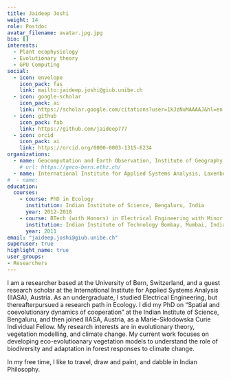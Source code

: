 ```yaml
---
title: Jaideep Joshi
weight: 14
role: Postdoc
avatar_filename: avatar.jpg.jpg
bio: []
interests:
  - Plant ecophysiology
  - Evolutionary theory
  - GPU Computing
social:
  - icon: envelope
    icon_pack: fas
    link: mailto:jaideep.joshi@giub.unibe.ch
  - icon: google-scholar
    icon_pack: ai
    link: https://scholar.google.com/citations?user=1kJzNuMAAAAJ&hl=en
  - icon: github
    icon_pack: fab
    link: https://github.com/jaideep777
  - icon: orcid
    icon_pack: ai
    link: https://orcid.org/0000-0003-1315-6234
organizations:
  - name: Geocomputation and Earth Observation, Institute of Geography, University of Bern
    # url: https://geco-bern.ethz.ch/
  - name: International Institute for Applied Systems Analysis, Laxenburg, Austria
#  - name: 
education:
  courses:
    - course: PhD in Ecology
      institution: Indian Institute of Science, Bengaluru, India
      year: 2012-2018
    - course: BTech (with Honors) in Electrical Engineering with Minor in Environmental Science
      institution: Indian Institute of Technology Bombay, Mumbai, India
      year: 2011
email: "jaideep.joshi@giub.unibe.ch"
superuser: true
highlight_name: true
user_groups:
- Researchers
---
```


I am a researcher based at the University of Bern, Switzerland, and a guest research scholar at the International Institute for Applied Systems Analysis (IIASA), Austria. As an undergraduate, I studied Electrical Engineering, but thereafterpursued a research path in Ecology. I did my PhD on “Spatial and coevolutionary dynamics of cooperation” at the Indian Institute of Science, Bengaluru, and then joined IIASA, Austria, as a Marie-Skłodowska Curie Individual Fellow. My research interests are in evolutionary theory, vegetation modelling, and climate change. My current work focuses on developing eco-evolutioanary vegetation models to understand the role of biodiversity and adaptation in forest responses to climate change.

In my free time, I like to travel, draw and paint, and dabble in Indian Philosophy.

